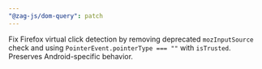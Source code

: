```yaml
---
"@zag-js/dom-query": patch
---
```


Fix Firefox virtual click detection by removing deprecated `mozInputSource` check and using `PointerEvent.pointerType === ""` with `isTrusted`. Preserves Android-specific behavior.